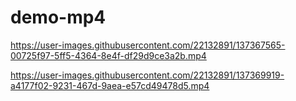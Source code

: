 # demo-mp4


https://user-images.githubusercontent.com/22132891/137367565-00725f97-5ff5-4364-8e4f-df29d9ce3a2b.mp4



https://user-images.githubusercontent.com/22132891/137369919-a4177f02-9231-467d-9aea-e57cd49478d5.mp4

